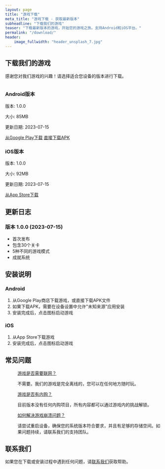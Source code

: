 ```yaml
---
layout: page
title: "游戏下载"
meta_title: "游戏下载 - 获取最新版本"
subheadline: "下载我们的游戏"
teaser: "下载最新版本的游戏，开始您的游戏之旅。支持Android和iOS平台。"
permalink: "/download/"
header:
    image_fullwidth: "header_unsplash_7.jpg"
---
```


## 下载我们的游戏

感谢您对我们游戏的兴趣！请选择适合您设备的版本进行下载。

<div class="row t30">
    <div class="medium-6 columns">
        <div class="panel radius text-center">
            <h3>Android版本</h3>
            <p>版本: 1.0.0</p>
            <p>大小: 85MB</p>
            <p>更新日期: 2023-07-15</p>
            <a href="#" class="button radius alert">从Google Play下载</a>
            <a href="#" class="button radius">直接下载APK</a>
        </div>
    </div>
    <div class="medium-6 columns">
        <div class="panel radius text-center">
            <h3>iOS版本</h3>
            <p>版本: 1.0.0</p>
            <p>大小: 92MB</p>
            <p>更新日期: 2023-07-15</p>
            <a href="#" class="button radius alert">从App Store下载</a>
        </div>
    </div>
</div>

## 更新日志

### 版本 1.0.0 (2023-07-15)
* 首次发布
* 包含30个关卡
* 5种不同的游戏模式
* 成就系统

## 安装说明

### Android
1. 从Google Play商店下载游戏，或直接下载APK文件
2. 如果下载APK，需要在设备设置中允许"未知来源"应用安装
3. 安装完成后，点击图标启动游戏

### iOS
1. 从App Store下载游戏
2. 安装完成后，点击图标启动游戏

## 常见问题

<dl class="accordion" data-accordion>
  <dd class="accordion-navigation">
    <a href="#panel1">游戏是否需要联网？</a>
    <div id="panel1" class="content">
      <p>不需要。我们的游戏是完全离线的，您可以在任何地方随时玩。</p>
    </div>
  </dd>
  <dd class="accordion-navigation">
    <a href="#panel2">游戏是否有内购？</a>
    <div id="panel2" class="content">
      <p>目前版本没有任何内购项目，所有内容都可以通过游戏内的挑战解锁。</p>
    </div>
  </dd>
  <dd class="accordion-navigation">
    <a href="#panel3">如何解决游戏崩溃问题？</a>
    <div id="panel3" class="content">
      <p>请尝试重启设备，确保您的系统版本符合要求，并且有足够的存储空间。如果问题持续，请联系我们的支持团队。</p>
    </div>
  </dd>
</dl>

## 联系我们

如果您在下载或安装过程中遇到任何问题，请[联系我们](/contact/)获取帮助。